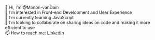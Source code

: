 👋 Hi, I’m @Manon-vanDam <br>
👀 I’m interested in Front-end Development and User Experience <br>
🌱 I’m currently learning JavaScript <br>
💞️ I’m looking to collaborate on sharing ideas on code and making it more efficient to use <br>
📫 How to reach me: <a target=”_blank” href="https://www.linkedin.com/in/manon-van-dam-bba97a165/">LinkedIn</a>

<!---
Manon-vanDam/Manon-vanDam is a ✨ special ✨ repository because its `README.md` (this file) appears on your GitHub profile.
You can click the Preview link to take a look at your changes.
--->
